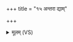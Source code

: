 +++
title = "१५ अन्तरा द्याम्"

+++
<details><summary>मूलम् (VS)</summary>

अ॑न्त॒रा द्यां च॑ पृथि॒वीं च॒ यद्व्यच॒स्तेन॒ शालां॒ प्रति॑ गृह्णामि त इ॒माम्।  
यद॒न्तरि॑क्षं॒ रज॑सो वि॒मानं॒ तत्कृ॑ण्वे॒ऽहमु॒दरं॑ शेव॒धिभ्यः॑।  
तेन॒ शालां॒ प्रति॑ गृह्णामि॒ तस्मै॑ ॥
</details>